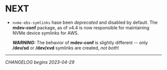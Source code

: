 # NEXT

* `nvme-ebs-symlinks` hase been _deprecated_ and disabled by default.  The **mdev-conf** package, as of v4.4 is now responsible for maintaining NVMe device symlinks for AWS.

  ***WARNING:*** The behavior of **mdev-conf** is slightly different -- only **/dev/sd** or **/dev/xvd** symlinks are created, *not both*!

----
_CHANGELOG begins 2023-04-29_
